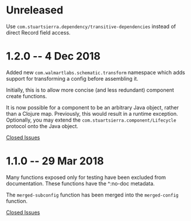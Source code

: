 # Unreleased

Use `com.stuartsierra.dependency/transitive-dependencies` instead of direct Record field access.

# 1.2.0 -- 4 Dec 2018

Added new `com.walmartlabs.schematic.transform` namespace
which adds support for transforming a config before
assembling it.

Initially, this is to allow more concise (and less redundant)
component create functions.

It is now possible for a component to be an arbitrary Java object, rather
than a Clojure map.
Previously, this would result in a runtime exception.
Optionally, you may extend the `com.stuartsierra.component/Lifecycle` protocol
onto the Java object.

[Closed Issues](https://github.com/walmartlabs/schematic/milestone/2?closed=1)

# 1.1.0 -- 29 Mar 2018

Many functions exposed only for testing have been excluded from
documentation. These functions have the ^:no-doc metadata.

The `merged-subconfig` function has been merged into the `merged-config`
function.

[Closed Issues](https://github.com/walmartlabs/schematic/milestone/1?closed=1)
